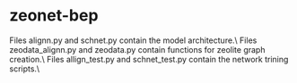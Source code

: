 # zeonet-bep

Files alignn.py and schnet.py contain the model architecture.\\
Files zeodata_alignn.py and zeodata.py contain functions for zeolite graph creation.\\
Files allign_test.py and schnet_test.py contain the network trining scripts.\\
